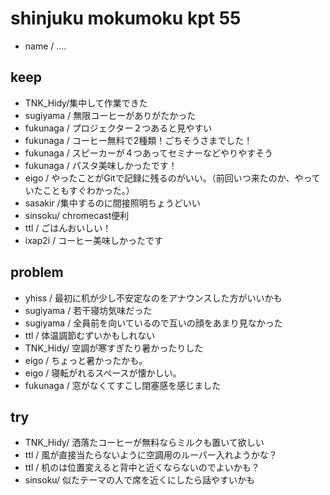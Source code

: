 # shinjuku mokumoku kpt 55

- name / ....

## keep

- TNK_Hidy/集中して作業できた
- sugiyama / 無限コーヒーがありがたかった
- fukunaga / プロジェクター２つあると見やすい
- fukunaga / コーヒー無料で2種類！ごちそうさまでした！
- fukunaga / スピーカーが４つあってセミナーなどやりやすそう
- fukunaga / パスタ美味しかったです！
- eigo / やったことがGitで記録に残るのがいい。（前回いつ来たのか、やっていたこともすぐわかった。）
- sasakir /集中するのに間接照明ちょうどいい 
- sinsoku/ chromecast便利
- ttl / ごはんおいしい！
- ixap2i / コーヒー美味しかったです

## problem

- yhiss / 最初に机が少し不安定なのをアナウンスした方がいいかも
- sugiyama / 若干寝坊気味だった
- sugiyama / 全員前を向いているので互いの顔をあまり見なかった
- ttl / 体温調節むずいかもしれない
- TNK_Hidy/ 空調が寒すぎたり暑かったりした
- eigo / ちょっと暑かったかも。
- eigo / 寝転がれるスペースが懐かしい。
- fukunaga / 窓がなくてすこし閉塞感を感じました

## try

- TNK_Hidy/ 洒落たコーヒーが無料ならミルクも置いて欲しい
- ttl / 風が直接当たらないように空調用のルーパー入れようかな？
- ttl / 机のは位置変えると背中と近くならないのでよいかも？
- sinsoku/ 似たテーマの人で席を近くにしたら話やすいかも

